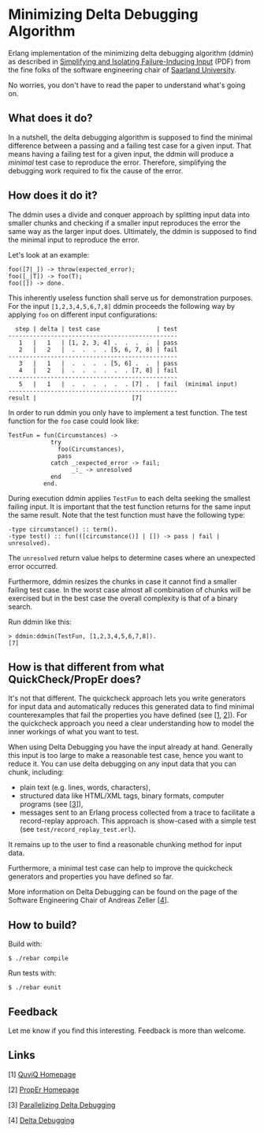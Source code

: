 Minimizing Delta Debugging Algorithm
====================================

Erlang implementation of the minimizing delta debugging algorithm (ddmin) 
as described in [Simplifying and Isolating Failure-Inducing Input](http://www.st.cs.uni-saarland.de/papers/tse2002/tse2002.pdf) (PDF)
from the fine folks of the software engineering chair of [Saarland University](http://www.st.cs.uni-saarland.de/).

No worries, you don't have to read the paper to understand what's going on.

What does it do?
----------------

In a nutshell, the delta debugging algorithm is supposed to find the minimal difference 
between a passing and a failing test case for a given input. That means having a failing test for a given input,
the ddmin will produce a *minimal* test case to reproduce the error. 
Therefore, simplifying the debugging work required to fix the cause of the error. 


How does it do it?
------------------

The ddmin uses a divide and conquer approach by splitting input data into smaller chunks and checking if 
a smaller input reproduces the error the same way as the larger input does. 
Ultimately, the ddmin is supposed to find the minimal input to reproduce the error.

Let's look at an example:

    foo([7|_]) -> throw(expected_error);
    foo([_|T]) -> foo(T);
    foo([]) -> done.

This inherently useless function shall serve us for demonstration purposes. For the input `[1,2,3,4,5,6,7,8]` 
ddmin proceeds the following way by applying `foo` on different input configurations:

      step | delta | test case                | test
    ------------------------------------------------
       1   |   1   | [1, 2, 3, 4] .  .  .  .  | pass
       2   |   2   |  .  .  .  . [5, 6, 7, 8] | fail
    ------------------------------------------------
       3   |   1   |  .  .  .  . [5, 6] .  .  | pass
       4   |   2   |  .  .  .  .  .  . [7, 8] | fail
    ------------------------------------------------
       5   |   1   |  .  .  .  .  .  . [7] .  | fail  (minimal input)
    ------------------------------------------------
    result |                           [7] 


In order to run ddmin you only have to implement a test function. The test function for the `foo` case could look like:

    TestFun = fun(Circumstances) ->
                try
                  foo(Circumstances),
                  pass
                catch _:expected_error -> fail;
                      _:_ -> unresolved
                end
              end.

During execution ddmin applies `TestFun` to each delta seeking the smallest failing input. 
It is important that the test function returns for the same input the same result.
Note that the test function must have the following type:

    -type circumstance() :: term().
    -type test() :: fun(([circumstance()] | []) -> pass | fail | unresolved).

The `unresolved` return value helps to determine cases where an unexpected error occurred.

Furthermore, ddmin resizes the chunks in case it cannot find a smaller failing test case.
In the worst case almost all combination of chunks will be exercised but in the best case the 
overall complexity is that of a binary search.

Run ddmin like this:

    > ddmin:ddmin(TestFun, [1,2,3,4,5,6,7,8]).
    [7]

How is that different from what QuickCheck/PropEr does?
--------------------------------------------------------

It's not that different. The quickcheck approach lets you write generators for input data and 
automatically reduces this generated data to find minimal counterexamples that fail the properties
you have defined (see [[1](http://www.quviq.com/), [2](http://proper.softlab.ntua.gr/)]). 
For the quickcheck approach you need a clear understanding how 
to model the inner workings of what you want to test. 

When using Delta Debugging you have the input already at hand.
Generally this input is too large to make a reasonable test case, hence you want to reduce it.
You can use delta debugging on any input data that you can chunk, including: 

* plain text (e.g. lines, words, characters),
* structured data like HTML/XML tags, binary formats, computer programs (see [[3](http://blog.regehr.org/archives/749)]),
* messages sent to an Erlang process collected from a trace to facilitate a record-replay approach. 
  This approach is show-cased with a simple test (see `test/record_replay_test.erl`).

It remains up to the user to find a reasonable chunking method for input data. 

Furthermore, a minimal test case can help to improve the quickcheck generators and properties you have defined so far.

More information on Delta Debugging can be found on the page of the
Software Engineering Chair of Andreas Zeller [[4](http://www.st.cs.uni-saarland.de/dd/)]. 


How to build?
-------------

Build with: 

    $ ./rebar compile

Run tests with:
    
    $ ./rebar eunit


Feedback
--------

Let me know if you find this interesting. Feedback is more than welcome.

Links
----- 
\[1\] [QuviQ Homepage](http://www.quviq.com/)

\[2\] [PropEr Homepage](http://proper.softlab.ntua.gr/)

\[3\] [Parallelizing Delta Debugging](http://blog.regehr.org/archives/749)

\[4\] [Delta Debugging](http://www.st.cs.uni-saarland.de/dd/) 


